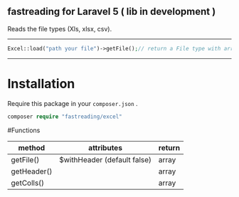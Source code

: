 

## fastreading for Laravel 5 ( lib in development )

Reads the file types (Xls, xlsx, csv).

---

```php
Excel::load("path your file")->getFile();// return a File type with array of your file change
```

---

# Installation

Require this package in your `composer.json` .

```php
composer require "fastreading/excel"
```

#Functions

method   |             attributes     |return
---------|----------------------------|--------
getFile()| $withHeader (default false)| array 
getHeader()||array
getColls()||array
